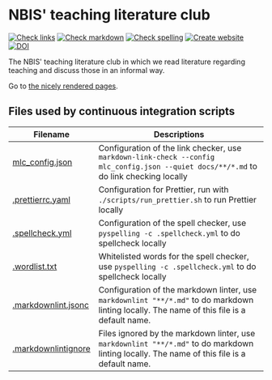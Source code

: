 # NBIS' teaching literature club

<!-- markdownlint-disable MD013 --><!-- Badges cannot be split up over lines, hence will break 80 characters per line -->

[![Check links](https://github.com/NBISweden/teaching_literature_club/actions/workflows/check_links.yaml/badge.svg?branch=main)](https://github.com/NBISweden/teaching_literature_club/actions/workflows/check_links.yaml)
[![Check markdown](https://github.com/NBISweden/teaching_literature_club/actions/workflows/check_markdown.yaml/badge.svg?branch=main)](https://github.com/NBISweden/teaching_literature_club/actions/workflows/check_markdown.yaml)
[![Check spelling](https://github.com/NBISweden/teaching_literature_club/actions/workflows/check_spelling.yaml/badge.svg?branch=main)](https://github.com/NBISweden/teaching_literature_club/actions/workflows/check_spelling.yaml)
[![Create website](https://github.com/NBISweden/teaching_literature_club/actions/workflows/create_website.yaml/badge.svg?branch=main)](https://github.com/NBISweden/teaching_literature_club/actions/workflows/create_website.yaml)
[![DOI](https://zenodo.org/badge/DOI/10.5281/zenodo.14893427.svg)](https://doi.org/10.5281/zenodo.14893427)

<!-- markdownlint-enable MD013 -->

The NBIS' teaching literature club
in which we read literature regarding teaching
and discuss those in an informal way.

Go to [the nicely rendered pages](https://bit.ly/teaching_literature_club).

## Files used by continuous integration scripts

<!-- markdownlint-disable MD013 --><!-- Tables cannot be split up over lines, hence will break 80 characters per line -->

| Filename                                   | Descriptions                                                                                                                                |
| ------------------------------------------ | ------------------------------------------------------------------------------------------------------------------------------------------- |
| [mlc_config.json](mlc_config.json)         | Configuration of the link checker, use `markdown-link-check --config mlc_config.json --quiet docs/**/*.md` to do link checking locally      |
| [.prettierrc.yaml](.prettierrc.yaml)       | Configuration for Prettier, run with `./scripts/run_prettier.sh` to run Prettier locally                                                    |
| [.spellcheck.yml](.spellcheck.yml)         | Configuration of the spell checker, use `pyspelling -c .spellcheck.yml` to do spellcheck locally                                            |
| [.wordlist.txt](.wordlist.txt)             | Whitelisted words for the spell checker, use `pyspelling -c .spellcheck.yml` to do spellcheck locally                                       |
| [.markdownlint.jsonc](.markdownlint.jsonc) | Configuration of the markdown linter, use `markdownlint "**/*.md"` to do markdown linting locally. The name of this file is a default name. |
| [.markdownlintignore](.markdownlintignore) | Files ignored by the markdown linter, use `markdownlint "**/*.md"` to do markdown linting locally. The name of this file is a default name. |

<!-- markdownlint-enable MD013 -->

